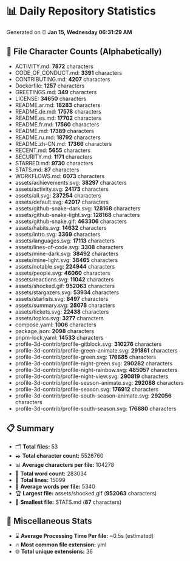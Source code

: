# 📊 Daily Repository Statistics
Generated on ⏰ **Jan 15, Wednesday 06:31:29 AM**

## 📂 File Character Counts (Alphabetically)
- ACTIVITY.md: **7872** characters
- CODE_OF_CONDUCT.md: **3391** characters
- CONTRIBUTING.md: **4207** characters
- Dockerfile: **1257** characters
- GREETINGS.md: **349** characters
- LICENSE: **34650** characters
- README.ar.md: **18283** characters
- README.de.md: **17578** characters
- README.es.md: **17702** characters
- README.fr.md: **17560** characters
- README.md: **17389** characters
- README.ru.md: **18792** characters
- README.zh-CN.md: **17366** characters
- RECENT.md: **5655** characters
- SECURITY.md: **1171** characters
- STARRED.md: **9730** characters
- STATS.md: **87** characters
- WORKFLOWS.md: **6073** characters
- assets/achievements.svg: **38297** characters
- assets/activity.svg: **24173** characters
- assets/all.svg: **237254** characters
- assets/default.svg: **42017** characters
- assets/github-snake-dark.svg: **128168** characters
- assets/github-snake-light.svg: **128168** characters
- assets/github-snake.gif: **463306** characters
- assets/habits.svg: **14632** characters
- assets/intro.svg: **3369** characters
- assets/languages.svg: **17113** characters
- assets/lines-of-code.svg: **3308** characters
- assets/mine-dark.svg: **38492** characters
- assets/mine-light.svg: **38465** characters
- assets/notable.svg: **224944** characters
- assets/people.svg: **46060** characters
- assets/reactions.svg: **11042** characters
- assets/shocked.gif: **952063** characters
- assets/stargazers.svg: **53934** characters
- assets/starlists.svg: **8497** characters
- assets/summary.svg: **28078** characters
- assets/tickets.svg: **22438** characters
- assets/topics.svg: **3277** characters
- compose.yaml: **1006** characters
- package.json: **2098** characters
- pnpm-lock.yaml: **14533** characters
- profile-3d-contrib/profile-gitblock.svg: **310276** characters
- profile-3d-contrib/profile-green-animate.svg: **291861** characters
- profile-3d-contrib/profile-green.svg: **176685** characters
- profile-3d-contrib/profile-night-green.svg: **290282** characters
- profile-3d-contrib/profile-night-rainbow.svg: **485057** characters
- profile-3d-contrib/profile-night-view.svg: **290819** characters
- profile-3d-contrib/profile-season-animate.svg: **292088** characters
- profile-3d-contrib/profile-season.svg: **176912** characters
- profile-3d-contrib/profile-south-season-animate.svg: **292056** characters
- profile-3d-contrib/profile-south-season.svg: **176880** characters

## 📋 Summary
- 🗂️ **Total files:** 53
- ✒️ **Total character count:** 5526760
- 📊 **Average characters per file:** 104278
- 📝 **Total word count:** 283034
- 🧾 **Total lines:** 15099
- 📐 **Average words per file:** 5340
- 🏆 **Largest file:** assets/shocked.gif (**952063** characters)
- 🥉 **Smallest file:** STATS.md (**87** characters)

## 🌟 Miscellaneous Stats
- ⌛ **Average Processing Time Per file:** ~0.5s (estimated)
- 🔥 **Most common file extension:** yml
- 🌐 **Total unique extensions:** 36
